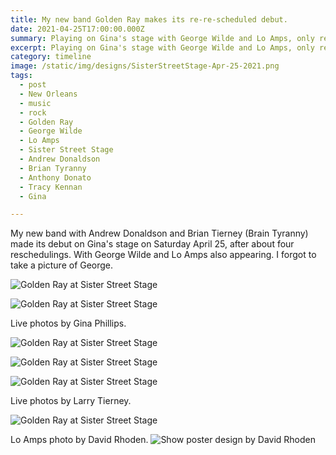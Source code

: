 ```yaml
---
title: My new band Golden Ray makes its re-re-scheduled debut.
date: 2021-04-25T17:00:00.000Z
summary: Playing on Gina's stage with George Wilde and Lo Amps, only rescheduled.
excerpt: Playing on Gina's stage with George Wilde and Lo Amps, only rescheduled.
category: timeline
image: /static/img/designs/SisterStreetStage-Apr-25-2021.png
tags:
  - post 
  - New Orleans
  - music
  - rock
  - Golden Ray
  - George Wilde
  - Lo Amps
  - Sister Street Stage
  - Andrew Donaldson
  - Brian Tyranny
  - Anthony Donato
  - Tracy Kennan
  - Gina

---
```


My new band with Andrew Donaldson and Brian Tierney (Brain Tyranny) made its debut on Gina's stage on Saturday April 25, after about four reschedulings. With George Wilde and Lo Amps also appearing. I forgot to take a picture of George.

![Golden Ray at Sister Street Stage](/static/img/rock/golden-ray-apr-25-2021/golden-ray-04-apr-25-2021.jpg "Golden Ray at Sister Street Stage")

![Golden Ray at Sister Street Stage](/static/img/rock/golden-ray-apr-25-2021/golden-ray-03-apr-25-2021.jpg "Golden Ray at Sister Street Stage")

Live photos by Gina Phillips.

![Golden Ray at Sister Street Stage](/static/img/rock/golden-ray-apr-25-2021/golden-ray-01-apr-25-2021.jpg "Golden Ray at Sister Street Stage")

![Golden Ray at Sister Street Stage](/static/img/rock/golden-ray-apr-25-2021/golden-ray-brian-apr-25-2021.jpg "Golden Ray at Sister Street Stage")

![Golden Ray at Sister Street Stage](/static/img/rock/golden-ray-apr-25-2021/golden-ray-02-apr-25-2021.jpg "Golden Ray at Sister Street Stage")

Live photos by Larry Tierney.

![Golden Ray at Sister Street Stage](/static/img/timeline/lo-amps-katie-apr-25-2021.jpg "Golden Ray at Sister Street Stage")

Lo Amps photo by David Rhoden.
![Show poster design by David Rhoden](/static/img/rock/SisterStreetStage-Apr-25-2021.png)


